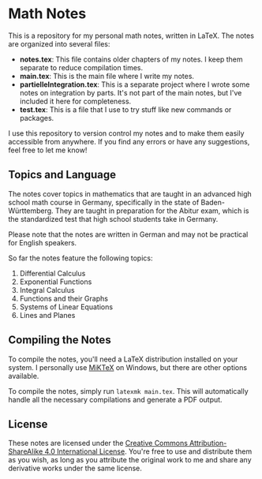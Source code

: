 # Math Notes

This is a repository for my personal math notes, written in LaTeX. The notes are organized into several files:
- **notes.tex**: This file contains older chapters of my notes. I keep them separate to reduce compilation times.
- **main.tex**: This is the main file where I write my notes.
- **partielleIntegration.tex**: This is a separate project where I wrote some notes on integration by parts. It's not part of the main notes, but I've included it here for completeness.
- **test.tex**: This is a file that I use to try stuff like new commands or packages.

I use this repository to version control my notes and to make them easily accessible from anywhere. If you find any errors or have any suggestions, feel free to let me know!

## Topics and Language

The notes cover topics in mathematics that are taught in an advanced high school math course in Germany, specifically in the state of Baden-Württemberg.
They are taught in preparation for the Abitur exam, which is the standardized test that high school students take in Germany.

Please note that the notes are written in German and may not be practical for English speakers.

So far the notes feature the following topics:
1. Differential Calculus
2. Exponential Functions
3. Integral Calculus
4. Functions and their Graphs
5. Systems of Linear Equations
6. Lines and Planes

## Compiling the Notes

To compile the notes, you'll need a LaTeX distribution installed on your system. I personally use [MiKTeX](https://miktex.org/) on Windows, but there are other options available.

To compile the notes, simply run `latexmk main.tex`. This will automatically handle all the necessary compilations and generate a PDF output.

## License

These notes are licensed under the [Creative Commons Attribution-ShareAlike 4.0 International License](https://creativecommons.org/licenses/by-sa/4.0/). 
You're free to use and distribute them as you wish, as long as you attribute the original work to me and share any derivative works under the same license.
